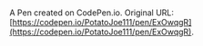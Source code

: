 # 

A Pen created on CodePen.io. Original URL: [https://codepen.io/PotatoJoe111/pen/ExOwqgR](https://codepen.io/PotatoJoe111/pen/ExOwqgR).

